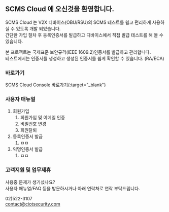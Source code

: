## SCMS Cloud 에 오신것을 환영합니다.

SCMS Cloud 는 V2X 디바이스(OBU/RSU)의 SCMS 테스트를 쉽고 편리하게 사용하실 수 있도록 개발 되었습니다.\
간단한 가입 절차 후 등록인증서를 발급하고 디바이스에서 직접 발급 테스트를 해 볼 수 있습니다.

본 프로젝트는 국제표준 보안규격(IEEE 1609.2)인증서를 발급하고 관리합니다.\
테스트에서는 인증서를 생성하고 생성된 인증서를 쉽게 확인할 수 있습니다. (RA/ECA)

### 바로가기

SCMS Cloud Console [바로가기](https://master.dh1qexdubu175.amplifyapp.com/){:target="_blank"}

### 사용자 매뉴얼

1. 회원가입
   1. 회원가입 및 이메일 인증
   2. 비밀번호 변경
   3. 회원탈퇴
2. 등록인증서 발급
   1. ㅁㅁ
3. 익명인증서 발급
   1. ㅁㅁ

### 고객지원 및 업무제휴

사용중 문제가 생기셨나요?\
사용자 매뉴얼/FAQ 등을 방문하시거나 아래 연락처로 연락 부탁드립니다.

02)522-3107\
contact@ciotsecurity.com
